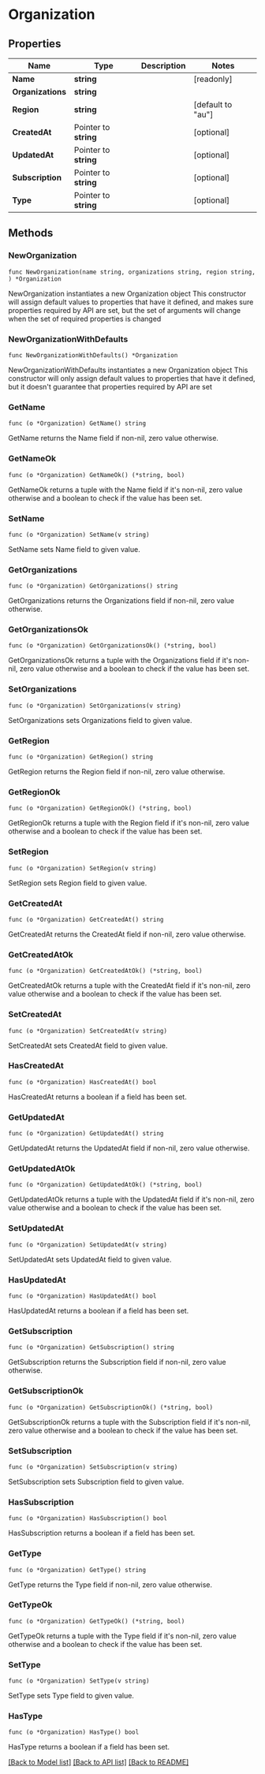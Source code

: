 # Organization

## Properties

Name | Type | Description | Notes
------------ | ------------- | ------------- | -------------
**Name** | **string** |  | [readonly] 
**Organizations** | **string** |  | 
**Region** | **string** |  | [default to "au"]
**CreatedAt** | Pointer to **string** |  | [optional] 
**UpdatedAt** | Pointer to **string** |  | [optional] 
**Subscription** | Pointer to **string** |  | [optional] 
**Type** | Pointer to **string** |  | [optional] 

## Methods

### NewOrganization

`func NewOrganization(name string, organizations string, region string, ) *Organization`

NewOrganization instantiates a new Organization object
This constructor will assign default values to properties that have it defined,
and makes sure properties required by API are set, but the set of arguments
will change when the set of required properties is changed

### NewOrganizationWithDefaults

`func NewOrganizationWithDefaults() *Organization`

NewOrganizationWithDefaults instantiates a new Organization object
This constructor will only assign default values to properties that have it defined,
but it doesn't guarantee that properties required by API are set

### GetName

`func (o *Organization) GetName() string`

GetName returns the Name field if non-nil, zero value otherwise.

### GetNameOk

`func (o *Organization) GetNameOk() (*string, bool)`

GetNameOk returns a tuple with the Name field if it's non-nil, zero value otherwise
and a boolean to check if the value has been set.

### SetName

`func (o *Organization) SetName(v string)`

SetName sets Name field to given value.


### GetOrganizations

`func (o *Organization) GetOrganizations() string`

GetOrganizations returns the Organizations field if non-nil, zero value otherwise.

### GetOrganizationsOk

`func (o *Organization) GetOrganizationsOk() (*string, bool)`

GetOrganizationsOk returns a tuple with the Organizations field if it's non-nil, zero value otherwise
and a boolean to check if the value has been set.

### SetOrganizations

`func (o *Organization) SetOrganizations(v string)`

SetOrganizations sets Organizations field to given value.


### GetRegion

`func (o *Organization) GetRegion() string`

GetRegion returns the Region field if non-nil, zero value otherwise.

### GetRegionOk

`func (o *Organization) GetRegionOk() (*string, bool)`

GetRegionOk returns a tuple with the Region field if it's non-nil, zero value otherwise
and a boolean to check if the value has been set.

### SetRegion

`func (o *Organization) SetRegion(v string)`

SetRegion sets Region field to given value.


### GetCreatedAt

`func (o *Organization) GetCreatedAt() string`

GetCreatedAt returns the CreatedAt field if non-nil, zero value otherwise.

### GetCreatedAtOk

`func (o *Organization) GetCreatedAtOk() (*string, bool)`

GetCreatedAtOk returns a tuple with the CreatedAt field if it's non-nil, zero value otherwise
and a boolean to check if the value has been set.

### SetCreatedAt

`func (o *Organization) SetCreatedAt(v string)`

SetCreatedAt sets CreatedAt field to given value.

### HasCreatedAt

`func (o *Organization) HasCreatedAt() bool`

HasCreatedAt returns a boolean if a field has been set.

### GetUpdatedAt

`func (o *Organization) GetUpdatedAt() string`

GetUpdatedAt returns the UpdatedAt field if non-nil, zero value otherwise.

### GetUpdatedAtOk

`func (o *Organization) GetUpdatedAtOk() (*string, bool)`

GetUpdatedAtOk returns a tuple with the UpdatedAt field if it's non-nil, zero value otherwise
and a boolean to check if the value has been set.

### SetUpdatedAt

`func (o *Organization) SetUpdatedAt(v string)`

SetUpdatedAt sets UpdatedAt field to given value.

### HasUpdatedAt

`func (o *Organization) HasUpdatedAt() bool`

HasUpdatedAt returns a boolean if a field has been set.

### GetSubscription

`func (o *Organization) GetSubscription() string`

GetSubscription returns the Subscription field if non-nil, zero value otherwise.

### GetSubscriptionOk

`func (o *Organization) GetSubscriptionOk() (*string, bool)`

GetSubscriptionOk returns a tuple with the Subscription field if it's non-nil, zero value otherwise
and a boolean to check if the value has been set.

### SetSubscription

`func (o *Organization) SetSubscription(v string)`

SetSubscription sets Subscription field to given value.

### HasSubscription

`func (o *Organization) HasSubscription() bool`

HasSubscription returns a boolean if a field has been set.

### GetType

`func (o *Organization) GetType() string`

GetType returns the Type field if non-nil, zero value otherwise.

### GetTypeOk

`func (o *Organization) GetTypeOk() (*string, bool)`

GetTypeOk returns a tuple with the Type field if it's non-nil, zero value otherwise
and a boolean to check if the value has been set.

### SetType

`func (o *Organization) SetType(v string)`

SetType sets Type field to given value.

### HasType

`func (o *Organization) HasType() bool`

HasType returns a boolean if a field has been set.


[[Back to Model list]](../README.md#documentation-for-models) [[Back to API list]](../README.md#documentation-for-api-endpoints) [[Back to README]](../README.md)


